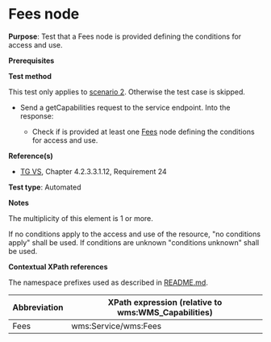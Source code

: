 # Fees node

**Purpose**: Test that a Fees node is provided defining the conditions for access and use.

**Prerequisites**

**Test method**

This test only applies to [scenario 2](#scenario-2). Otherwise the test case is skipped.

* Send a getCapabilities request to the service endpoint. Into the response:

  * Check if is provided at least one [Fees](#Fees) node defining the conditions for access and use. 

**Reference(s)**
* [TG VS](./README.md#ref_TG_VS), Chapter 4.2.3.3.1.12, Requirement 24

**Test type**: Automated

**Notes**

The multiplicity of this element is 1 or more.

If no conditions apply to the access and use of the resource, "no conditions apply" shall be used. If conditions are unknown "conditions unknown" shall be used.

**Contextual XPath references**

The namespace prefixes used as described in [README.md](./README.md#namespaces).

Abbreviation                                               |  XPath expression (relative to wms:WMS_Capabilities)
---------------------------------------------------------- | -------------------------------------------------------------------------
Fees <a name="Fees"></a> | wms:Service/wms:Fees